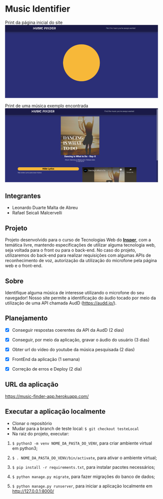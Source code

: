 # Music Identifier
Print da página inicial do site
![plot](https://github.com/leonardodma/projeto-3-tecweb/blob/main/printScreenSite/homeSite.PNG)

Print de uma música exemplo encontrada
![plot](https://github.com/leonardodma/projeto-3-tecweb/blob/main/printScreenSite/musicSite.PNG)

## Integrantes

* Leonardo Duarte Malta de Abreu
* Rafael Seicali Malcervelli

## Projeto

Projeto desenvolvido para o curso de Tecnologias Web do <a href="https://www.insper.edu.br/en/"><b>Insper</b></a>, com a temática livre, mantendo especificações de utilizar alguma tecnologia web, seja voltada para o front ou para o back-end. No caso do projeto, utilizaremos do back-end para realizar requisições com algumas APIs de reconhecimento de voz, autorização da utilização do microfone pela página web e o front-end.

## Sobre

Identifique alguma música de interesse utilizando o microfone do seu navegador! Nosso site permite a identificação do áudio tocado por meio da utilização de uma API chamada AudD (<https://audd.io/>).


## Planejamento 

- [x] Conseguir respostas coerentes da API da AudD (2 dias)
- [x] Conseguir, por meio da aplicação, gravar o áudio do usuário (3 dias)
- [x] Obter url do vídeo do youtube da música pesquisada (2 dias)
- [X] FrontEnd da aplicação (1 semana)
- [X] Correção de erros e Deploy (2 dia)


## URL da aplicação

<https://music-finder-app.herokuapp.com/>


## Executar a aplicação localmente

* Clonar o repositório
* Mudar para a branch de teste local: `$ git checkout testeLocal`
* Na raiz do projeto, executar: 

1) `$ python3 -m venv NOME_DA_PASTA_DO_VENV`, para criar ambiente virtual em python3;

2) `$ . NOME_DA_PASTA_DO_VENV/bin/activate`, para ativar o ambiente virtual;

3) `$ pip install -r requirements.txt`, para instalar pacotes necessários;

4) `$ python manage.py migrate`, para fazer migrações do banco de dados;

5) `$ python manage.py runserver`, para iniciar a aplicação localmente em <http://127.0.0.1:8000/>
